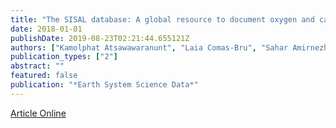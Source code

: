 ```yaml
---
title: "The SISAL database: A global resource to document oxygen and carbon isotope records from speleothems"
date: 2018-01-01
publishDate: 2019-08-23T02:21:44.655121Z
authors: ["Kamolphat Atsawawaranunt", "Laia Comas-Bru", "Sahar Amirnezhad Mozhdehi", "Michael Deininger", "Sandy P Harrison", "Andy Baker", "Meighan Boyd", "Nikita Kaushal", "Syed Masood Ahmad", "Yassine Ait Brahim", " others"]
publication_types: ["2"]
abstract: ""
featured: false
publication: "*Earth System Science Data*"
---
```

[Article Online](https://www.earth-syst-sci-data.net/10/1687/2018/essd-10-1687-2018.html)

